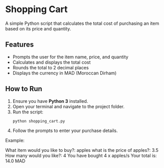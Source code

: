 # Shopping Cart

A simple Python script that calculates the total cost of purchasing an item based on its price and quantity.

## Features
- Prompts the user for the item name, price, and quantity
- Calculates and displays the total cost
- Rounds the total to 2 decimal places
- Displays the currency in MAD (Moroccan Dirham)

## How to Run
1. Ensure you have **Python 3** installed.
2. Open your terminal and navigate to the project folder.
3. Run the script:
   ```bash
   python shopping_cart.py
4. Follow the prompts to enter your purchase details.

Example:

   What item would you like to buy?: apples
   what is the price of apples?: 3.5
   How many would you like?: 4
   You have bought 4 x apples/s
   Your total is: 14.0 MAD
